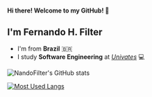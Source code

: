 #### Hi there! Welcome to my GitHub! 👋

## I'm Fernando H. Filter
- I'm from **Brazil** 🇧🇷
- I study **Software Engineering** at *[Univates](https://www.univates.br/)* 💻

![NandoFilter's GitHub stats](https://github-readme-stats.vercel.app/api?username=NandoFilter&theme=vue-dark&show_icons=true)

[![Most Used Langs](https://github-readme-stats.vercel.app/api/top-langs/?username=NandoFilter&layout=compact&theme=vue-dark)](https://github.com/anuraghazra/github-readme-stats)

